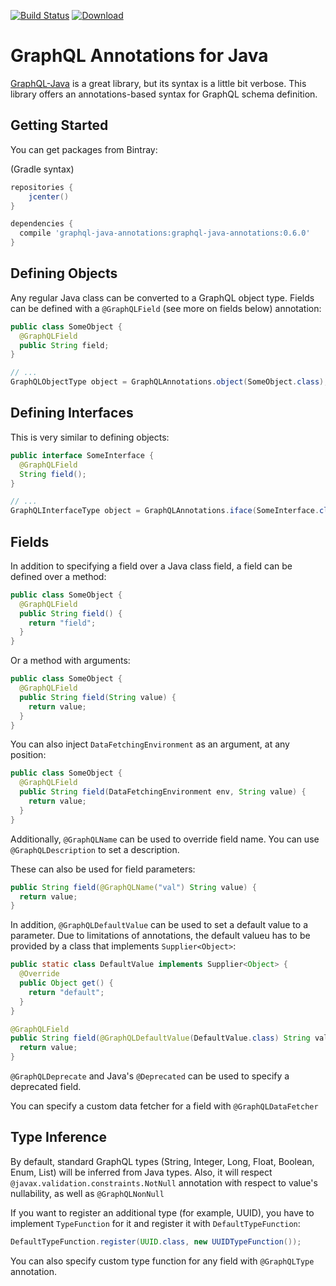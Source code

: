 [![Build Status](https://travis-ci.org/yrashk/graphql-java-annotations.svg?branch=master)](https://travis-ci.org/yrashk/graphql-java-annotations)
[ ![Download](https://api.bintray.com/packages/yrashk/maven/graphql-java-annotations/images/download.svg) ](https://bintray.com/yrashk/maven/graphql-java-annotations/_latestVersion)

# GraphQL Annotations for Java

[GraphQL-Java](https://github.com/andimarek/graphql-java) is a great library, but its syntax is a little bit verbose. This library offers an annotations-based
syntax for GraphQL schema definition.

## Getting Started


You can get packages from Bintray:

(Gradle syntax)

```groovy
repositories {
    jcenter()
}

dependencies {
  compile 'graphql-java-annotations:graphql-java-annotations:0.6.0'
}
```


## Defining Objects

Any regular Java class can be converted to a GraphQL object type. Fields can
be defined with a `@GraphQLField` (see more on fields below) annotation:

```java
public class SomeObject {
  @GraphQLField
  public String field;
}

// ...
GraphQLObjectType object = GraphQLAnnotations.object(SomeObject.class);
```

## Defining Interfaces

This is very similar to defining objects:

```java
public interface SomeInterface {
  @GraphQLField
  String field();
}

// ...
GraphQLInterfaceType object = GraphQLAnnotations.iface(SomeInterface.class);
```

## Fields

In addition to specifying a field over a Java class field, a field can be defined over a method:

```java
public class SomeObject {
  @GraphQLField
  public String field() {
    return "field";
  }
}
```

Or a method with arguments:

```java
public class SomeObject {
  @GraphQLField
  public String field(String value) {
    return value;
  }
}
```

You can also inject `DataFetchingEnvironment` as an argument, at any position:

```java
public class SomeObject {
  @GraphQLField
  public String field(DataFetchingEnvironment env, String value) {
    return value;
  }
}
```

Additionally, `@GraphQLName` can be used to override field name. You can use `@GraphQLDescription` to set a description.

These can also be used for field parameters:

```java
public String field(@GraphQLName("val") String value) {
  return value;
}
```

In addition, `@GraphQLDefaultValue` can be used to set a default value to a parameter. Due to limitations of annotations, the default valueu has to be provided by a class that implements `Supplier<Object>`:

```java
public static class DefaultValue implements Supplier<Object> {
  @Override
  public Object get() {
    return "default";
  }
}

@GraphQLField
public String field(@GraphQLDefaultValue(DefaultValue.class) String value) {
  return value;
}
```

`@GraphQLDeprecate` and Java's `@Deprecated` can be used to specify a deprecated
field.

You can specify a custom data fetcher for a field with `@GraphQLDataFetcher`

## Type Inference

By default, standard GraphQL types (String, Integer, Long, Float, Boolean, Enum, List) will be inferred from Java types. Also, it will respect `@javax.validation.constraints.NotNull` annotation with respect to value's nullability, as well as `@GraphQLNonNull`

If you want to register an additional type (for example, UUID), you have to implement `TypeFunction` for it and register it with `DefaultTypeFunction`:

```java
DefaultTypeFunction.register(UUID.class, new UUIDTypeFunction());
```

You can also specify custom type function for any field with `@GraphQLType` annotation.
